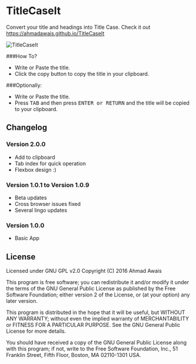 # TitleCaseIt
Convert your title and headings into Title Case.
Check it out https://ahmadawais.github.io/TitleCaseIt

![TitleCaseIt](https://i.imgur.com/IoZQh1Y.png)

###How To?
- Write or Paste the title.
- Click the copy button to copy the title in your clipboard.

###Optionally:
- Write or Paste the title.
- Press <kbd>TAB</kbd> and then press <kbd>ENTER or RETURN</kbd> and the title will be copied to your clipboard.

## Changelog

### Version 2.0.0 
- Add to clipboard
- Tab index for quick operation
- Flexbox design :)

### Version 1.0.1 to Version 1.0.9
- Beta updates
- Cross browser issues fixed
- Several lingo updates

### Version 1.0.0
- Basic App

## License
Licensed under GNU GPL v2.0
Copyright (C) 2016  Ahmad Awais

This program is free software; you can redistribute it and/or modify it
under the terms of the GNU General Public License as published by the Free
Software Foundation; either version 2 of the License, or (at your option)
any later version.

This program is distributed in the hope that it will be useful, but WITHOUT
ANY WARRANTY; without even the implied warranty of MERCHANTABILITY or
FITNESS FOR A PARTICULAR PURPOSE.  See the GNU General Public License for
more details.

You should have received a copy of the GNU General Public License along
with this program; if not, write to the Free Software Foundation, Inc.,
51 Franklin Street, Fifth Floor, Boston, MA 02110-1301 USA.
